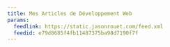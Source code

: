 ```yaml
---
title: Mes Articles de Développement Web
params:
  feedlink: https://static.jasonrouet.com/feed.xml
  feedid: e79d8685f4fb11487375ba98d7190f7f
---
```

